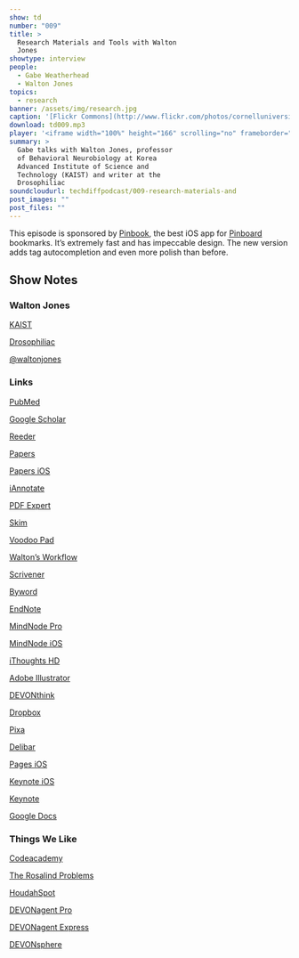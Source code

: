 ```yaml
---
show: td
number: "009"
title: >
  Research Materials and Tools with Walton
  Jones
showtype: interview
people:
  - Gabe Weatherhead
  - Walton Jones
topics:
  - research
banner: /assets/img/research.jpg
caption: '[Flickr Commons](http://www.flickr.com/photos/cornelluniversitylibrary/3610752603/)'
download: td009.mp3
player: '<iframe width="100%" height="166" scrolling="no" frameborder="no" src="https://w.soundcloud.com/player/?url=https%3A//api.soundcloud.com/tracks/125781943%3Fsecret_token%3Ds-hQC8x&amp;color=ff6600&amp;auto_play=false&amp;show_artwork=true"></iframe>'
summary: >
  Gabe talks with Walton Jones, professor
  of Behavioral Neurobiology at Korea
  Advanced Institute of Science and
  Technology (KAIST) and writer at the
  Drosophiliac
soundcloudurl: techdiffpodcast/009-research-materials-and
post_images: ""
post_files: ""
---
```


This episode is sponsored by [Pinbook](http://click.linksynergy.com/fs-bin/stat?id=Ssqi/JNIy7o&offerid=146261&type=3&subid=0&tmpid=1826&RD_PARM1=https%253A%252F%252Fitunes.apple.com%252Fus%252Fapp%252Fpinbook-for-pinboard%252Fid564452716%253Fmt%253D8%2526uo%253D4%2526partnerId%253D30), the best iOS app for [Pinboard](http://pinboard.in/) bookmarks. It’s extremely fast and has impeccable design. The new version adds tag autocompletion and even more polish than before.

## Show Notes ##

### Walton Jones

<p><a href="http://jones.kaist.edu/">KAIST</a></p>
<p><a href="http://drosophiliac.com/">Drosophiliac</a></p>
<p><a href="http://twitter.com/waltonjones/">@waltonjones</a></p>

### Links

<p><a href="http://www.pubmed.org/">PubMed</a></p>
<p><a href="http://scholar.google.com/">Google Scholar</a></p>
<p><a href="http://reederapp.com/">Reeder</a></p>
<p><a href="http://www.mekentosj.com/papers/">Papers</a></p>
<p><a href="http://click.linksynergy.com/fs-bin/stat?id=Ssqi/JNIy7o&offerid=146261&type=3&subid=0&tmpid=1826&RD_PARM1=https%253A%252F%252Fitunes.apple.com%252Fus%252Fapp%252Fpapers%252Fid304655618%253Fmt%253D8%2526uo%253D4%2526partnerId%253D30">Papers iOS</a></p>
<p><a href="http://click.linksynergy.com/fs-bin/stat?id=Ssqi/JNIy7o&offerid=146261&type=3&subid=0&tmpid=1826&RD_PARM1=https%253A%252F%252Fitunes.apple.com%252Fus%252Fapp%252Fiannotate-pdf%252Fid363998953%253Fmt%253D8%2526uo%253D4%2526partnerId%253D30">iAnnotate</a></p>
<p><a href="http://click.linksynergy.com/fs-bin/stat?id=Ssqi/JNIy7o&offerid=146261&type=3&subid=0&tmpid=1826&RD_PARM1=https%253A%252F%252Fitunes.apple.com%252Fus%252Fapp%252Fpdf-expert-fill-forms-annotate%252Fid393316844%253Fmt%253D8%2526uo%253D4%2526partnerId%253D30">PDF Expert</a></p>
<p><a href="http://skim-app.sourceforge.net/">Skim</a></p>
<p><a href="http://flyingmeat.com/voodoopad/">Voodoo Pad</a></p>
<p><a href="http://drosophiliac.com/2012/09/an-academic-notetaking-workflow.html">Walton’s Workflow</a></p>
<p><a href="http://www.literatureandlatte.com/scrivener.php">Scrivener</a></p>
<p><a href="http://click.linksynergy.com/fs-bin/stat?id=Ssqi/JNIy7o&offerid=146261&type=3&subid=0&tmpid=1826&RD_PARM1=https%253A%252F%252Fitunes.apple.com%252Fus%252Fapp%252Fbyword%252Fid420212497%253Fmt%253D12%2526uo%253D4%2526partnerId%253D30">Byword</a></p>
<p><a href="http://endnote.com/">EndNote</a></p>
<p><a href="http://click.linksynergy.com/fs-bin/stat?id=Ssqi/JNIy7o&offerid=146261&type=3&subid=0&tmpid=1826&RD_PARM1=https%253A%252F%252Fitunes.apple.com%252Fus%252Fapp%252Fmindnode-pro%252Fid402398561%253Fmt%253D12%2526uo%253D4%2526partnerId%253D30">MindNode Pro</a></p>
<p><a href="http://click.linksynergy.com/fs-bin/stat?id=Ssqi/JNIy7o&offerid=146261&type=3&subid=0&tmpid=1826&RD_PARM1=https%253A%252F%252Fitunes.apple.com%252Fus%252Fapp%252Fmindnode%252Fid312220102%253Fmt%253D8%2526uo%253D4%2526partnerId%253D30">MindNode iOS</a></p>
<p><a href="http://click.linksynergy.com/fs-bin/stat?id=Ssqi/JNIy7o&offerid=146261&type=3&subid=0&tmpid=1826&RD_PARM1=https%253A%252F%252Fitunes.apple.com%252Fus%252Fapp%252Fithoughtshd-mindmapping%252Fid369020033%253Fmt%253D8%2526uo%253D4%2526partnerId%253D30">iThoughts HD</a></p>
<p><a href="http://www.google.com/url?sa=t&rct=j&q=adobe%20illustrator&source=web&cd=1&cad=rja&ved=0CD8QFjAA&url=http%3A%2F%2Fwww.adobe.com%2Fproducts%2Fillustrator.html&ei=SVueUJrgLM3K0AHBtoHQCg&usg=AFQjCNHVKfSIg65Dv_MQMDi7pCMs33RMLQ&sig2=2u9F61JB3DnKXWgl2wMs-Q">Adobe Illustrator</a></p>
<p><a href="http://www.devontechnologies.com/products/devonthink/overview.html">DEVONthink</a></p>
<p><a href="http://db.tt/f3lYNPt5">Dropbox</a></p>
<p><a href="http://www.pixa-app.com/">Pixa</a></p>
<p><a href="http://www.delibarapp.com/">Delibar</a></p>
<p><a href="http://click.linksynergy.com/fs-bin/stat?id=Ssqi/JNIy7o&offerid=146261&type=3&subid=0&tmpid=1826&RD_PARM1=https%253A%252F%252Fitunes.apple.com%252Fus%252Fapp%252Fpages%252Fid361309726%253Fmt%253D8%2526uo%253D4%2526partnerId%253D30">Pages iOS</a></p>
<p><a href="http://click.linksynergy.com/fs-bin/stat?id=Ssqi/JNIy7o&offerid=146261&type=3&subid=0&tmpid=1826&RD_PARM1=https%253A%252F%252Fitunes.apple.com%252Fus%252Fapp%252Fkeynote%252Fid361285480%253Fmt%253D8%2526uo%253D4%2526partnerId%253D30">Keynote iOS</a></p>
<p><a href="http://click.linksynergy.com/fs-bin/stat?id=Ssqi/JNIy7o&offerid=146261&type=3&subid=0&tmpid=1826&RD_PARM1=https%253A%252F%252Fitunes.apple.com%252Fus%252Fartist%252Fapple%252Fid284417353%253Fmt%253D12%2526uo%253D4%2526partnerId%253D30">Keynote</a></p>
<p><a href="https://docs.google.com/">Google Docs</a></p>

### Things We Like

<p><a href="http://www.codecademy.com/">Codeacademy</a></p>
<p><a href="http://rosalind.info/problems/as-table/">The Rosalind Problems</a></p>
<p><a href="http://www.houdah.com/houdahSpot/">HoudahSpot</a></p>
<p><a href="http://click.linksynergy.com/fs-bin/stat?id=Ssqi/JNIy7o&offerid=146261&type=3&subid=0&tmpid=1826&RD_PARM1=https%253A%252F%252Fitunes.apple.com%252Fus%252Fapp%252Fdevonagent-pro%252Fid450113817%253Fmt%253D12%2526partnerId%253D30">DEVONagent Pro</a></p>
<p><a href="http://click.linksynergy.com/fs-bin/stat?id=Ssqi/JNIy7o&offerid=146261&type=3&subid=0&tmpid=1826&RD_PARM1=https%253A%252F%252Fitunes.apple.com%252Fus%252Fapp%252Fdevonagent-express%252Fid438418396%253Fmt%253D12%2526partnerId%253D30">DEVONagent Express</a></p>
<p><a href="http://click.linksynergy.com/fs-bin/stat?id=Ssqi/JNIy7o&offerid=146261&type=3&subid=0&tmpid=1826&RD_PARM1=https%253A%252F%252Fitunes.apple.com%252Fus%252Fapp%252Fdevonsphere-express%252Fid501020582%253Fmt%253D12%2526partnerId%253D30">DEVONsphere</a></p>